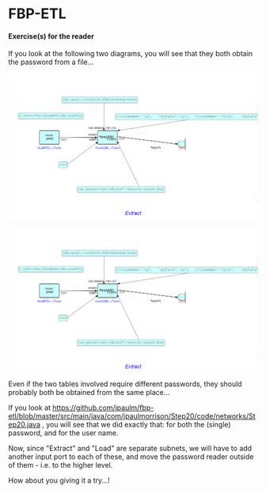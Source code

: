 FBP-ETL
=======

####  Exercise(s) for the reader

If you look at the following two diagrams, you will see that they both obtain the password from a file...

![Extract](https://github.com/jpaulm/fbp-etl/blob/master/src/main/java/com/jpaulmorrison/Step25/docs/Extract.png "Extract")

![Load](https://github.com/jpaulm/fbp-etl/blob/master/src/main/java/com/jpaulmorrison/Step25/docs/Extract.png "Load")

Even if the two tables involved require different passwords, they should probably both be obtained from the same place...


If you look at https://github.com/jpaulm/fbp-etl/blob/master/src/main/java/com/jpaulmorrison/Step20/code/networks/Step20.java , you will see that we did exactly that: for both the (single) password, and for the user name.  

Now, since "Extract" and "Load" are separate subnets, we will have to add another input port to each of these, and move the password reader outside of them - i.e. to the higher level. 

How about you giving it a try...!





